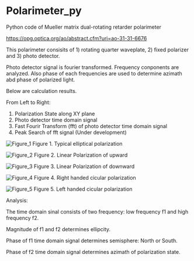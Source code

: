 # Polarimeter_py

Python code of Mueller matrix dual-rotating retarder polarimeter

https://opg.optica.org/ao/abstract.cfm?uri=ao-31-31-6676

This polarimeter consisits of 1) rotating quarter waveplate, 2) fixed polarizer and 3) photo detector.

Photo detector signal is fourier transformed. Frequency conponents are analyzed.
Also phase of each frequencies are used to determine azimath abd phase of polarized light.

Below are calculation results.

From Left to Right:
1. Polarization State along XY plane
2. Photo detector time domain signal
3. Fast Fourir Transform (fft) of photo detector time domain signal
4. Peak Search of fft signal (Under development)


![Figure_1](https://user-images.githubusercontent.com/30459885/191657713-83d6a2b4-ddbe-4aea-b46a-6bc7c83ba059.png)
Figure 1. Typical elliptical polarization

![Figure_2](https://user-images.githubusercontent.com/30459885/191658302-63b957cb-49f8-4d32-b8ab-c1e9f2151e10.png)
Figure 2. Linear Polarization of upward

![Figure_3](https://user-images.githubusercontent.com/30459885/191658382-4db51861-d9d8-4b7c-8aea-66fe3e8eb32e.png)
Figure 3. Linear Polarization of downward

![Figure_4](https://user-images.githubusercontent.com/30459885/191660134-7e7cb4ee-3e56-4d9c-a8aa-2857fd4dbb79.png)
Figure 4. Right handed cicular polarization  

![Figure_5](https://user-images.githubusercontent.com/30459885/191660175-5cd95c25-ad08-4b02-892a-37d91747d789.png)
Figure 5. Left handed cicular polarization  


Analysis:

The time domain sinal consists of two frequency: low frequency f1 and high frequency f2.

Magnitude of f1 and f2 determines ellipcity.

Phase of f1 time domain signal determines semisphere: North or South.

Phase of f2 time domain signal determines azimath of polarization state.
